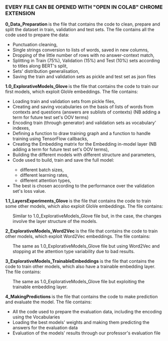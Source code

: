 <h3> EVERY FILE CAN BE OPENED WITH "OPEN IN COLAB" CHROME EXTENSION </h3>

<b> 0_Data_Preparation </b> is the file that contains the code to clean, prepare and split the dataset in train, validation and test sets.
The file contains all the code used to prepare the data: 
<ul>
  <li> Punctuation cleaning, </li>
  <li> Single strings conversion to lists of words, saved in new columns, </li>
  <li> Dropping of the little number of rows with no answer-context match, </li>
  <li> Splitting in Train (75%), Validation (15%) and Test (10%) sets according to titles along BERT's split, </li>
  <li> Sets' distribution generalisation, </li>
  <li> Saving the train and validation sets as pickle and test set as json files </li>
</ul>

<b> 1.0_ExplorativeModels_Glove </b> is the file that contains the code to train our first models, which exploit GloVe embeddings.
The file contains: 
<ul>
  <li> Loading train and validation sets from pickle files, </li>
  <li> Creating and saving vocabularies on the basis of lists of words from contexts and questions (answers are sublists of contexts) (NB adding a term for future test set's OOV terms) </li>
  <li> Encoding train (through generator) and validation sets as vocabulary' indexes, </li>
  <li> Defining a function to draw training graph and a function to handle training using TensorFlow callbacks, </li>
  <li> Creating the Embedding matrix for the Embedding in-model layer (NB adding a term for future test set's OOV terms),</li>
  <li> Building the different models with different structure and parameters, </li>
  <li> Code used to build, train and save the full model: </li> <ul>
        <li> different batch sizes, </li>
        <li> different learning rates, </li>
        <li> different attention types, </li>
  </ul>
  <li> The best is chosen according to the performance over the validation set's loss value. </li>
</ul>

<b> 1.1_LayersExperiments_Glove </b> is the file that contains the code to train some other models, which also exploit GloVe embeddings.
The file contains: 
<ul>
  Similar to 1.0_ExplorativeModels_Glove file but, in the case, the changes involve the layer structure of the models.
</ul>

<b> 2_ExplorativeModels_Word2Vec </b> is the file that contains the code to train other models, which exploit Word2Vec embeddings.
The file contains: 
<ul>
  The same as 1.0_ExplorativeModels_Glove file but using Word2Vec and stopping at the attention type variability due to bad results.
</ul>

<b> 3_ExplorativeModels_TrainableEmbeddings </b> is the file that contains the code to train other models, which also have a trainable embedding layer.
The file contains: 
<ul>
  The same as 1.0_ExplorativeModels_Glove file but exploiting the trainable embedding layer.
</ul>

<b> 4_MakingPredictions </b> is the file that contains the code to make prediction and evaluate the model.
The file contains: 
<ul>
  <li>All the code used to prepare the evaluation data, including the encoding using the Vocabularies</li>
  <li> Loading the best models' weights and making them predicting the answers for the evaluation data</li>
  <li> Evaluation of the models' results through our professor's evaluation file</li>
</ul>
